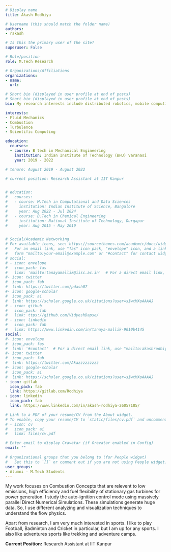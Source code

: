 ```yaml
---
# Display name
title: Akash Rodhiya

# Username (this should match the folder name)
authors:
- rakash

# Is this the primary user of the site?
superuser: False

# Role/position
role: M.Tech Research

# Organizations/Affiliations
organizations:
- name: 
  url: 

# Short bio (displayed in user profile at end of posts)
# Short bio (displayed in user profile at end of posts)
bio: My research interests include distributed robotics, mobile computing and programmable matter.

interests:
- Fluid Mechanics
- Combustion
- Turbulence
- Scientific Computing

education:
  courses:
  - course: B tech in Mechanical Engineering
    institution: Indian Institute of Technology (BHU) Varanasi
    year: 2019 - 2022

# tenure: August 2019 - August 2022

# current position: Research Assistant at IIT Kanpur


# education:
#   courses:
#   - course: M.Tech in Computational and Data Sciences
#     institution: Indian Institute of Science, Bangalore
#     year: Aug 2022 - Jul 2024
#   - course: B.Tech in Chemical Engineering
#     institution: National Institute of Technology, Durgapur
#     year: Aug 2015 - May 2019


# Social/Academic Networking
# For available icons, see: https://sourcethemes.com/academic/docs/widgets/#icons
#   For an email link, use "fas" icon pack, "envelope" icon, and a link in the
#   form "mailto:your-email@example.com" or "#contact" for contact widget.
# social:
# - icon: envelope
#   icon_pack: fas
#   link: 'mailto:tanayamallik@iisc.ac.in'  # For a direct email link, use "mailto:test@example.org".
#- icon: twitter
#  icon_pack: fab
#  link: https://twitter.com/pdash07
#- icon: google-scholar
#  icon_pack: ai
#  link: https://scholar.google.co.uk/citations?user=sIwtMXoAAAAJ
# - icon: github
#   icon_pack: fab
#   link: ttps://github.com/VidyeshDapse/ 
# - icon: linkedin
#   icon_pack: fab
#   link: https://www.linkedin.com/in/tanaya-mallik-9010b4145
social:
#- icon: envelope
#  icon_pack: fas
#  link: '#contact'  # For a direct email link, use "mailto:akashrodhiya@iisc.ac.in".
#- icon: twitter
#  icon_pack: fab
#  link: https://twitter.com/Akazzzzzzzzz
#- icon: google-scholar
#  icon_pack: ai
#  link: https://scholar.google.co.uk/citations?user=sIwtMXoAAAAJ
- icon: gitlab
  icon_pack: fab
  link: https://gitlab.com/Rodhiya
- icon: linkedin
  icon_pack: fab
  link: https://www.linkedin.com/in/akash-rodhiya-26057185/

# Link to a PDF of your resume/CV from the About widget.
# To enable, copy your resume/CV to `static/files/cv.pdf` and uncomment the lines below.  
# - icon: cv
#   icon_pack: ai
#   link: files/cv.pdf

# Enter email to display Gravatar (if Gravatar enabled in Config)
email: ""
  
# Organizational groups that you belong to (for People widget)
#   Set this to `[]` or comment out if you are not using People widget.  
user_groups:
- Alumni - M.Tech Students
---
```

My work focuses on Combustion Concepts that are relevent to low emissions, high efficiency and fuel flexibility of stationary gas turbines for power generation. I study the auto-ignition control mode using massively parallel Direct Numerical Simulations. These simulations generate huge data. So, I use different analyzing and visualization techniques to understand the flow physics.

Apart from research, I am very much interested in sports. I like to play Football, Badminton and Cricket
in particular, but I am up for any sports. I also like adventures sports like trekking and adventure camps.

**Current Position:** Research Assistant at IIT Kanpur




